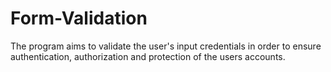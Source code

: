 # Form-Validation
The program aims to validate the user's input credentials in order to ensure authentication, authorization and protection of the users accounts.
